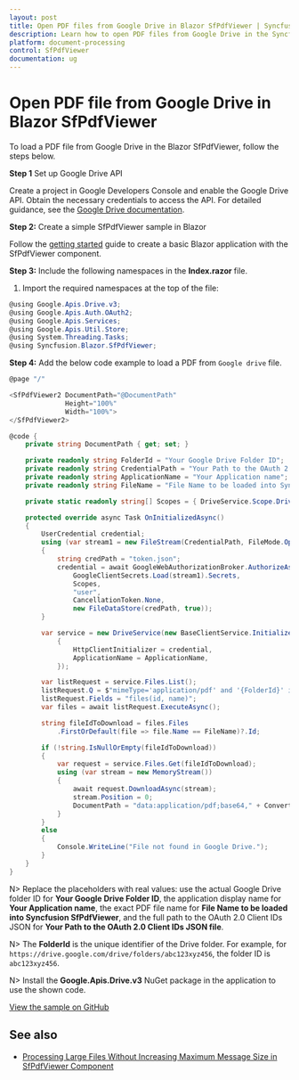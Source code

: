 ```yaml
---
layout: post
title: Open PDF files from Google Drive in Blazor SfPdfViewer | Syncfusion
description: Learn how to open PDF files from Google Drive in the Syncfusion Blazor SfPdfViewer component, including setup, and a working example.
platform: document-processing
control: SfPdfViewer
documentation: ug
---
```


# Open PDF file from Google Drive in Blazor SfPdfViewer

To load a PDF file from Google Drive in the Blazor SfPdfViewer, follow the steps below.

**Step 1** Set up Google Drive API

Create a project in Google Developers Console and enable the Google Drive API. Obtain the necessary credentials to access the API. For detailed guidance, see the [Google Drive documentation](https://developers.google.com/drive/api/guides/enable-sdk).

**Step 2:** Create a simple SfPdfViewer sample in Blazor

Follow the [getting started](https://help.syncfusion.com/document-processing/pdf/pdf-viewer/blazor/getting-started/web-app) guide to create a basic Blazor application with the SfPdfViewer component.

**Step 3:** Include the following namespaces in the **Index.razor** file.

1. Import the required namespaces at the top of the file:

```csharp
@using Google.Apis.Drive.v3;
@using Google.Apis.Auth.OAuth2;
@using Google.Apis.Services;
@using Google.Apis.Util.Store;
@using System.Threading.Tasks;
@using Syncfusion.Blazor.SfPdfViewer;
```

**Step 4:** Add the below code example to load a PDF from `Google drive` file.

```csharp
@page "/"

<SfPdfViewer2 DocumentPath="@DocumentPath"
              Height="100%"
              Width="100%">
</SfPdfViewer2>

@code {
    private string DocumentPath { get; set; }

    private readonly string FolderId = "Your Google Drive Folder ID";
    private readonly string CredentialPath = "Your Path to the OAuth 2.0 Client IDs json file";
    private readonly string ApplicationName = "Your Application name";
    private readonly string FileName = "File Name to be loaded into Syncfusion SfPdfViewer";

    private static readonly string[] Scopes = { DriveService.Scope.DriveFile, DriveService.Scope.DriveReadonly };

    protected override async Task OnInitializedAsync()
    {
        UserCredential credential;
        using (var stream1 = new FileStream(CredentialPath, FileMode.Open, FileAccess.Read))
        {
            string credPath = "token.json";
            credential = await GoogleWebAuthorizationBroker.AuthorizeAsync(
                GoogleClientSecrets.Load(stream1).Secrets,
                Scopes,
                "user",
                CancellationToken.None,
                new FileDataStore(credPath, true));
        }

        var service = new DriveService(new BaseClientService.Initializer()
            {
                HttpClientInitializer = credential,
                ApplicationName = ApplicationName,
            });

        var listRequest = service.Files.List();
        listRequest.Q = $"mimeType='application/pdf' and '{FolderId}' in parents and trashed=false";
        listRequest.Fields = "files(id, name)";
        var files = await listRequest.ExecuteAsync();

        string fileIdToDownload = files.Files
            .FirstOrDefault(file => file.Name == FileName)?.Id;

        if (!string.IsNullOrEmpty(fileIdToDownload))
        {
            var request = service.Files.Get(fileIdToDownload);
            using (var stream = new MemoryStream())
            {
                await request.DownloadAsync(stream);
                stream.Position = 0;
                DocumentPath = "data:application/pdf;base64," + Convert.ToBase64String(stream.ToArray());
            }
        }
        else
        {
            Console.WriteLine("File not found in Google Drive.");
        }
    }
}

```

N> Replace the placeholders with real values: use the actual Google Drive folder ID for **Your Google Drive Folder ID**, the application display name for **Your Application name**, the exact PDF file name for **File Name to be loaded into Syncfusion SfPdfViewer**, and the full path to the OAuth 2.0 Client IDs JSON for **Your Path to the OAuth 2.0 Client IDs JSON file**.

N> The **FolderId** is the unique identifier of the Drive folder. For example, for `https://drive.google.com/drive/folders/abc123xyz456`, the folder ID is `abc123xyz456`.

N> Install the **Google.Apis.Drive.v3** NuGet package in the application to use the shown code.

[View the sample on GitHub](https://github.com/SyncfusionExamples/blazor-pdf-viewer-examples/tree/master/Load%20and%20Save/Open%20and%20Save%20from%20Google%20Drive)

## See also

* [Processing Large Files Without Increasing Maximum Message Size in SfPdfViewer Component](../faqs/how-to-processing-large-files-without-increasing-maximum-message-size)